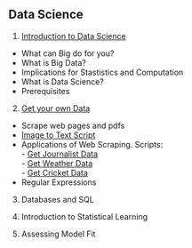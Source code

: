 ## Data Science

1. [Introduction to Data Science](https://github.com/soodoku/data-science/blob/master/ds1_web.pdf)    
  * What can Big do for you?  
  * What is Big Data?  
  * Implications for Stastistics and Computation  
  * What is Data Science?  
  * Prerequisites 

2. [Get your own Data](https://github.com/soodoku/data-science/blob/master/ds2_web.pdf)  
  *  Scrape web pages and pdfs  
  *  [Image to Text Script](https://github.com/soodoku/image-to-text)  
  *  Applications of Web Scraping. Scripts:    
    - [Get Journalist Data](https://github.com/soodoku/get-journalist-data)      
    - [Get Weather Data](https://github.com/soodoku/get-weather-data)    
    - [Get Cricket Data](https://github.com/soodoku/get-cricket-data)   
  *  Regular Expressions  

3. Databases and SQL

4. Introduction to Statistical Learning

5. Assessing Model Fit
